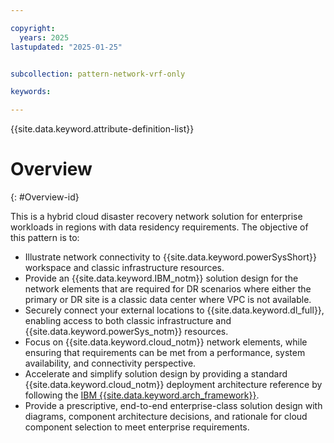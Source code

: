 ```yaml
---

copyright:
  years: 2025
lastupdated: "2025-01-25"


subcollection: pattern-network-vrf-only

keywords:

---
```


{{site.data.keyword.attribute-definition-list}}

# Overview
{: #Overview-id}

This is a hybrid cloud disaster recovery network solution for enterprise workloads in regions with data residency requirements. The objective of this pattern is to:

- Illustrate network connectivity to {{site.data.keyword.powerSysShort}} workspace and classic infrastructure resources.
- Provide an {{site.data.keyword.IBM_notm}} solution design for the network elements that are required for DR scenarios where either the primary or DR site is a classic data center where VPC is not available.
- Securely connect your external locations to {{site.data.keyword.dl_full}}, enabling access to both classic infrastructure and {{site.data.keyword.powerSys_notm}} resources.
- Focus on {{site.data.keyword.cloud_notm}} network elements, while ensuring that requirements can be met from a performance, system availability, and connectivity perspective.
- Accelerate and simplify solution design by providing a standard {{site.data.keyword.cloud_notm}} deployment architecture reference by following the [IBM {{site.data.keyword.arch_framework}}](/docs/architecture-framework).
- Provide a prescriptive, end-to-end enterprise-class solution design with diagrams, component architecture decisions, and rationale for cloud component selection to meet enterprise requirements.
